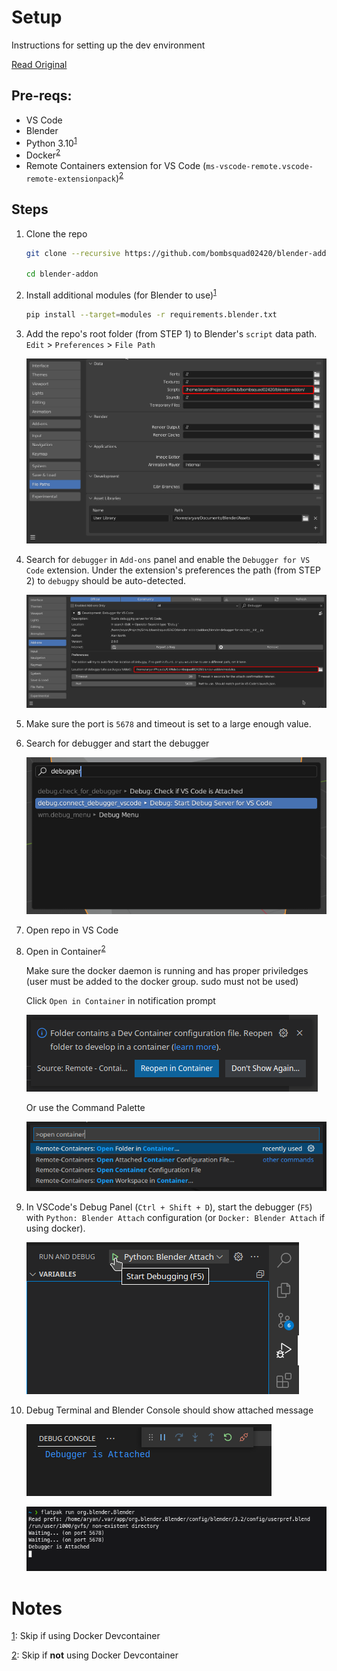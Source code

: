 # Setup

Instructions for setting up the dev environment

[Read Original](https://github.com/bombsquad02420/blender-debugger-for-vscode)

## Pre-reqs:

- VS Code
- Blender
- Python 3.10<sup>[1](#ref1)</sup>
- Docker<sup>[2](#ref2)</sup>
- Remote Containers extension for VS Code (`ms-vscode-remote.vscode-remote-extensionpack`)<sup>[2](#ref2)</sup>


## Steps

1. Clone the repo

    ```bash
    git clone --recursive https://github.com/bombsquad02420/blender-addon.git

    cd blender-addon
    ```

1. Install additional modules (for Blender to use)<sup>[1](#ref1)</sup>

    ```bash
    pip install --target=modules -r requirements.blender.txt
    ```

1. Add the repo's root folder (from STEP 1) to Blender's `script` data path. `Edit` > `Preferences` > `File Path`

    ![Blender Preferences](.github/images/setup_blenderPreferences.png)

1. Search for `debugger` in `Add-ons` panel and enable the `Debugger for VS Code` extension. Under the extension's preferences the path (from STEP 2) to `debugpy` should be auto-detected.

    ![Debugger Addon Preferences](.github/images/setup_blenderDebuggerAddonPreferences.png)

1. Make sure the port is `5678` and timeout is set to a large enough value.

1. Search for debugger and start the debugger

    ![Blender Start Debugger](.github/images/setup_blenderStartDebugger.png)

1. Open repo in VS Code

1. Open in Container<sup>[2](#ref2)</sup>

    Make sure the docker daemon is running and has proper priviledges (user must be added to the docker group. sudo must not be used)

    Click `Open in Container` in notification prompt

    ![VSCode Open in Container Prompt](.github/images/setup_vscOpenInContainer.png)

    Or use the Command Palette

    ![VSCode Open in Container Command Palette](.github/images/setup_vscOpenInContainerAlt.png)


1. In VSCode's Debug Panel (`Ctrl + Shift + D`), start the debugger (`F5`) with `Python: Blender Attach` configuration (or `Docker: Blender Attach` if using docker).

    ![VSCode Launch Debugger](.github/images/setup_vscLaunchDebugger.png)

1. Debug Terminal and Blender Console should show attached message

    ![VSCode Debugger Attached](.github/images/setup_vscDebuggerAttached.png)

    ![Blender Debugger Attached](.github/images/setup_blenderDebuggerAttached.png)



# Notes

[1](#): Skip if using Docker Devcontainer

[2](#): Skip if **not** using Docker Devcontainer